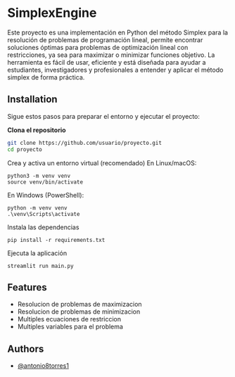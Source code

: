 # SimplexEngine

Este proyecto es una implementación en Python del método Simplex para la resolución de problemas de programación lineal, permite encontrar soluciones óptimas para problemas de optimización lineal con restricciones, ya sea para maximizar o minimizar funciones objetivo. La herramienta es fácil de usar, eficiente y está diseñada para ayudar a estudiantes, investigadores y profesionales a entender y aplicar el método simplex de forma práctica.



## Installation

Sigue estos pasos para preparar el entorno y ejecutar el proyecto:

**Clona el repositorio**  
```bash
git clone https://github.com/usuario/proyecto.git
cd proyecto
```
Crea y activa un entorno virtual (recomendado)
En Linux/macOS:

```
python3 -m venv venv
source venv/bin/activate
```

En Windows (PowerShell):

```
python -m venv venv
.\venv\Scripts\activate
```

Instala las dependencias

```
pip install -r requirements.txt
```

Ejecuta la aplicación

```
streamlit run main.py
```
## Features

- Resolucion de problemas de maximizacion
- Resolucion de problemas de minimizacion
- Multiples ecuaciones de restriccion
- Multiples variables para el problema


## Authors

- [@antonio8torres1](https://www.github.com/antonio8torres1)
